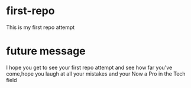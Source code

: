 # first-repo
This is my first repo attempt
# future message 
I hope you get to see your first repo attempt and see how far you've come,hope you laugh at all your mistakes and your Now a Pro in the Tech field
